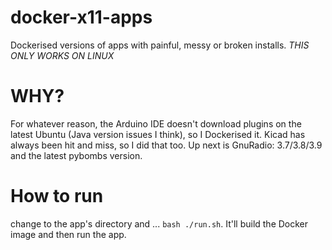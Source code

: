 # docker-x11-apps
Dockerised versions of apps with painful, messy or broken installs. *THIS ONLY WORKS ON LINUX*

# WHY?
For whatever reason, the Arduino IDE doesn't download plugins on the latest Ubuntu (Java version issues I think), so I Dockerised it. Kicad has always been hit and miss, so I did that too. Up next is GnuRadio: 3.7/3.8/3.9 and the latest pybombs version.

# How to run
change to the app's directory and ... `bash ./run.sh`. It'll build the Docker image and then run the app.
